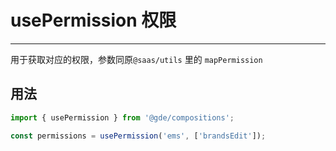 # usePermission 权限

---

用于获取对应的权限，参数同原`@saas/utils` 里的 `mapPermission`

## 用法

```js
import { usePermission } from '@gde/compositions';

const permissions = usePermission('ems', ['brandsEdit']);
```
